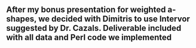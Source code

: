 ## After my bonus presentation for weighted a-shapes, we decided with Dimitris to use Intervor suggested by Dr. Cazals. Deliverable included with all data and Perl code we implemented